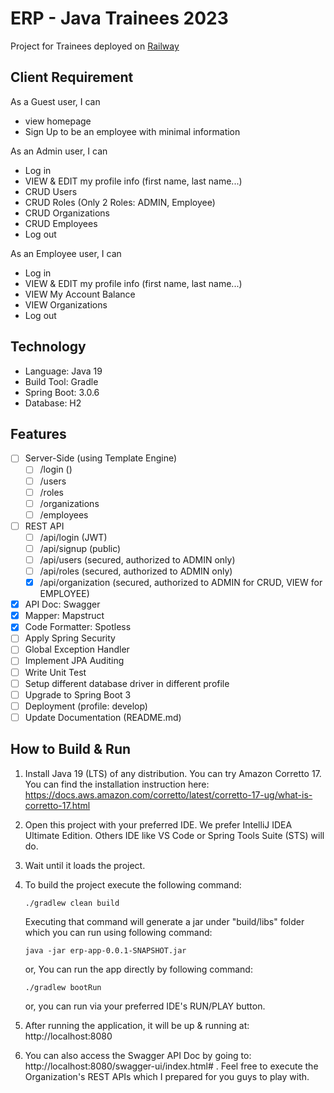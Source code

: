 # ERP - Java Trainees 2023

Project for Trainees
deployed on [Railway](https://erp-production-bf6c.up.railway.app/)
## Client Requirement
As a Guest user, I can
- view homepage
- Sign Up to be an employee with minimal information

As an Admin user, I can
- Log in
- VIEW & EDIT my profile info (first name, last name...)
- CRUD Users
- CRUD Roles (Only 2 Roles: ADMIN, Employee)
- CRUD Organizations
- CRUD Employees
- Log out

As an Employee user, I can
- Log in
- VIEW & EDIT my profile info (first name, last name...)
- VIEW My Account Balance
- VIEW Organizations
- Log out

## Technology
* Language: Java 19
* Build Tool: Gradle
* Spring Boot: 3.0.6
* Database: H2

## Features
- [ ] Server-Side (using Template Engine)
    - [ ] /login ()
    - [ ] /users
    - [ ] /roles
    - [ ] /organizations
    - [ ] /employees
- [ ] REST API
    - [ ] /api/login (JWT)
    - [ ] /api/signup (public)
    - [ ] /api/users (secured, authorized to ADMIN only)
    - [ ] /api/roles (secured, authorized to ADMIN only)
    - [X] /api/organization (secured, authorized to ADMIN for CRUD, VIEW for EMPLOYEE)
- [x] API Doc: Swagger
- [x] Mapper: Mapstruct
- [x] Code Formatter: Spotless
- [ ] Apply Spring Security
- [ ] Global Exception Handler
- [ ] Implement JPA Auditing
- [ ] Write Unit Test
- [ ] Setup different database driver in different profile
- [ ] Upgrade to Spring Boot 3
- [ ] Deployment (profile: develop)
- [ ] Update Documentation (README.md)

## How to Build & Run
1. Install Java 19 (LTS) of any distribution. You can try Amazon Corretto 17. You can find the installation instruction here: https://docs.aws.amazon.com/corretto/latest/corretto-17-ug/what-is-corretto-17.html

2. Open this project with your preferred IDE. We prefer IntelliJ IDEA Ultimate Edition. Others IDE like VS Code or Spring Tools Suite (STS) will do.

3. Wait until it loads the project.
4. To build the project execute the following command:
    ```
    ./gradlew clean build
    ```
   Executing that command will generate a jar under "build/libs" folder which you can run using following command:
    ```
    java -jar erp-app-0.0.1-SNAPSHOT.jar
    ```
   or, You can run the app directly by following command:
    ```
    ./gradlew bootRun
    ```
   or, you can run via your preferred IDE's RUN/PLAY button.
5. After running the application, it will be up & running at: http://localhost:8080
6. You can also access the Swagger API Doc by going to: http://localhost:8080/swagger-ui/index.html# . Feel free to execute the Organization's REST APIs which I prepared for you guys to play with.
